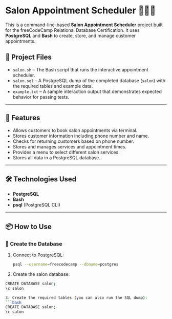 # Salon Appointment Scheduler 💇‍♀️💈

This is a command-line-based **Salon Appointment Scheduler** project built for the freeCodeCamp Relational Database Certification. It uses **PostgreSQL** and **Bash** to create, store, and manage customer appointments.

## 📁 Project Files

- `salon.sh` – The Bash script that runs the interactive appointment scheduler.
- `salon.sql` – A PostgreSQL dump of the completed database (`salon`) with the required tables and example data.
- `example.txt` – A sample interaction output that demonstrates expected behavior for passing tests.

---

## 🎯 Features

- Allows customers to book salon appointments via terminal.
- Stores customer information including phone number and name.
- Checks for returning customers based on phone number.
- Stores and manages services and appointment times.
- Provides a menu to select different salon services.
- Stores all data in a PostgreSQL database.

---

## 🛠 Technologies Used

- **PostgreSQL**
- **Bash**
- **psql** (PostgreSQL CLI)

---

## 📦 How to Use

### 🐘 Create the Database

1. Connect to PostgreSQL:
   ```bash
   psql --username=freecodecamp --dbname=postgres

2.	Create the salon database:
   ```bash 
   CREATE DATABASE salon;
   \c salon

3. Create the required tables (you can also run the SQL dump):
   ```bash 
   CREATE DATABASE salon;
   \c salon


